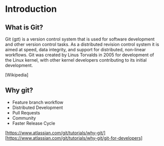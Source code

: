 # Introduction

## What is Git?
Git (ɡɪt) is a version control system that is used for software development and other version control tasks. As a distributed revision control system it is aimed at speed, data integrity, and support for distributed, non-linear workflows.
Git was created by Linus Torvalds in 2005 for development of the Linux kernel, with other kernel developers contributing to its initial development.

[Wikipedia]


## Why git?

* Feature branch workflow
* Distributed Development
* Pull Requests
* Community
* Faster Release Cycle


[https://www.atlassian.com/git/tutorials/why-git/]
[https://www.atlassian.com/git/tutorials/why-git/git-for-developers]